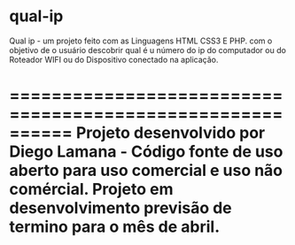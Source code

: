 # qual-ip
Qual ip - um projeto feito com as Linguagens HTML CSS3 E PHP. com o objetivo de o usuário descobrir qual é u número do ip do computador ou do Roteador WIFI ou do Dispositivo conectado na aplicação.

==========================================================
   Projeto desenvolvido por Diego Lamana - Código fonte de uso aberto para uso comercial e uso não comércial. 
  Projeto em desenvolvimento previsão de termino para o mês de abril.
==========================================================
